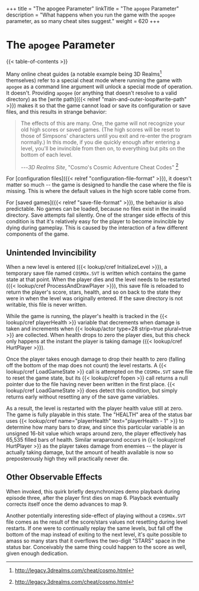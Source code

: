 +++
title = "The apogee Parameter"
linkTitle = "The `apogee` Parameter"
description = "What happens when you run the game with the `apogee` parameter, as so many cheat sites suggest."
weight = 620
+++

# The `apogee` Parameter

{{< table-of-contents >}}

Many online cheat guides (a notable example being 3D Realms[^3drealms] themselves) refer to a special cheat mode where running the game with `apogee` as a command line argument will unlock a special mode of operation. It doesn't. Providing `apogee` (or anything that doesn't resolve to a valid directory) as the [write path]({{< relref "main-and-outer-loop#write-path" >}}) makes it so that the game cannot load or save its configuration or save files, and this results in strange behavior:

> The effects of this are many. One, the game will not recognize your old high scores or saved games. (The high scores will be reset to those of Simpsons' characters until you exit and re-enter the program normally.) In this mode, if you die quickly enough after entering a level, you'll be invincible from then on, to everything but pits on the bottom of each level.
>
> ---_3D Realms Site_, "Cosmo's Cosmic Adventure Cheat Codes" [^3drealms]

For [configuration files]({{< relref "configuration-file-format" >}}), it doesn't matter so much -- the game is designed to handle the case where the file is missing. This is where the default values in the high score table come from.

For [saved games]({{< relref "save-file-format" >}}), the behavior is also predictable. No games can be loaded, because no files exist in the invalid directory. Save attempts fail silently. One of the stranger side effects of this condition is that it's relatively easy for the player to become invincible by dying during gameplay. This is caused by the interaction of a few different components of the game.

## Unintended Invincibility

When a new level is entered ({{< lookup/cref InitializeLevel >}}), a temporary save file named `COSMOx.SVT` is written which contains the game state at that point. When the player dies and the level needs to be restarted ({{< lookup/cref ProcessAndDrawPlayer >}}), this save file is reloaded to return the player's score, stars, health, and so on back to the state they were in when the level was originally entered. If the save directory is not writable, this file is never written.

While the game is running, the player's health is tracked in the {{< lookup/cref playerHealth >}} variable that decrements when damage is taken and increments when {{< lookup/actor type=28 strip=true plural=true >}} are collected. When health drops to zero the player dies, but this check only happens at the instant the player is taking damage ({{< lookup/cref HurtPlayer >}}).

Once the player takes enough damage to drop their health to zero (falling off the bottom of the map does not count) the level restarts. A {{< lookup/cref LoadGameState >}} call is attempted on the `COSMOx.SVT` save file to reset the game state, but its {{< lookup/cref fopen >}} call returns a null pointer due to the file having never been written in the first place. {{< lookup/cref LoadGameState >}} does detect this condition, but simply returns early without resetting any of the save game variables.

As a result, the level is restarted with the player health value still at zero. The game is fully playable in this state. The "HEALTH" area of the status bar uses {{< lookup/cref name="playerHealth" text="playerHealth - 1" >}} to determine how many bars to draw, and since this particular variable is an unsigned 16-bit value which wraps around zero, the player effectively has 65,535 filled bars of health. Similar wraparound occurs in {{< lookup/cref HurtPlayer >}} as the player takes damage from enemies -- the player is actually taking damage, but the amount of health available is now so preposterously high they will practically never die.

## Other Observable Effects

When invoked, this quirk briefly desynchronizes demo playback during episode three, after the player first dies on map 6. Playback eventually corrects itself once the demo advances to map 9.

Another potentially interesting side-effect of playing without a `COSMOx.SVT` file comes as the result of the score/stars values not resetting during level restarts. If one were to continually replay the same levels, but fall off the bottom of the map instead of exiting to the next level, it's quite possible to amass so many stars that it overflows the two-digit "STARS" space in the status bar. Conceivably the same thing could happen to the score as well, given enough dedication.

[^3drealms]: http://legacy.3drealms.com/cheat/cosmo.html
